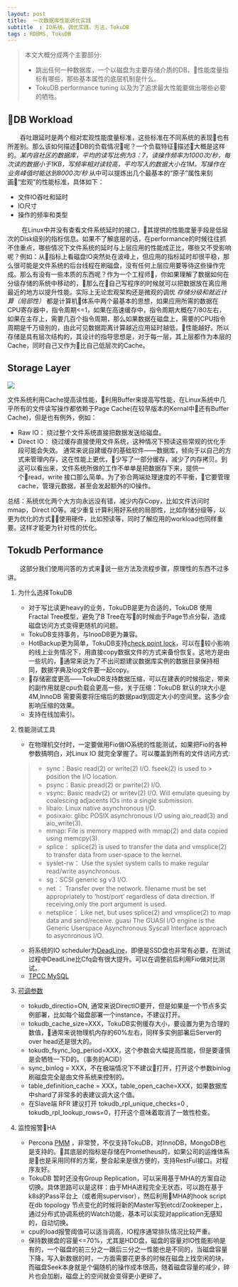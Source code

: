 ```yaml
---
layout: post
title:  一次数据库性能调优实践
subtitle  : IO系统，调优实践，方法，TokuDB
tags : RDBMS, TokuDB
---
```


> 本文大概分成两个主要部分:
>  * 跳出任何一种数据库，一个以磁盘为主要存储介质的DB，性能度量指标有哪些，那些基本属性的底层机制是什么。
>  * TokuDB performance tuning 以及为了追求最大性能要做出哪些必要的牺牲。

## DB Workload
&emsp;&emsp;吞吐跟延时是两个相对宏观性能度量标准，这些标准在不同系统的表现也有所差别。那么该如何描述DB的负载情况呢？一个负载特征描述大概是这样的。*某内容社区的数据库，平均的读写比例为3：7，读操作频率为1000次/秒，每次读的数据小于1KB，写频率相对读较高，平均写入的数据大小在1M。写操作在业务峰值时能达到8000次/秒* 从中可以提炼出几个最基本的“原子”属性来刻画“宏观”的性能标准，具体如下：
* 文件IO吞吐和延时
* IO尺寸
* 操作的频率和类型

&emsp;&emsp; 在Linux中并没有查看文件系统延时的接口，其提供的性能度量手段是低层次的Disk级别的指标信息。如果不了解底层的话，在performance的时候往往抓不住重点，哪些情况下文件系统的延时与上层应用的性能成正比，哪些又不受影响呢？例如：从指标上看磁盘IO突然处在波峰上，但应用的指标延时却很平稳，那么很可能是文件系统的后台线程在刷磁盘，没有任何上层应用要等待这些操作完成。那么有没有一些本质的东西呢？作为一个工程师，你如果理解了数据如何在分级存储的系统中移动的，那么在自己写程序的时候就可以把数据放在离应用最近的地方以提升性能。实际上无论宏观架构还是微观的调优 *存储分级和就近计算（局部性）* 都是计算机体系中两个最基本的思想，如果应用所需的数据在CPU寄存器中，指令周期<=1，如果在高速缓存中，指令周期大概在7/80左右，如果在主存上，需要几百个指令周期，那么如果数据在磁盘上，需要的CPU指令周期是千万级别的，由此可见数据距离计算越近应用延时越低，性能越好。所以存储是具有层次结构的，其设计的指导思想是，对于每一层，其上层都作为本层的Cache，同时自己又作为比自己低层次的Cache。

## Storage Layer
![](https://raw.githubusercontent.com/pangzhenzhou/pzz-github-pages-blog/gh-pages/public/image/storage-lager.png)

文件系统利用Cache提高读性能，利用Buffer来提高写性能，在Linux系统中几乎所有的文件读写操作都依赖于Page Cache(在较早版本的Kernal中还有Buffer Cache)，但是也有例外，例如：
* Raw IO： 绕过整个文件系统直接把数据发送给磁盘。
* Direct IO： 绕过缓存直接使用文件系统，这种情况下预读这些常规的优化手段可能会失效。
通常来说自建缓存的基础软件——数据库，倾向于以自己的方式来管理内存，这在性能上更优，少写了一部分缓存，减少了内存拷贝。到这可以看出来，文件系统所做的工作不单单是把数据存下来，提供一个read，write 接口那么简单。为了弥合两端处理速度的不平衡，它要管理cache，管理元数据，甚至会发起额外的IO操作。

总结：系统优化两个大方向永远没有错，减少内存Copy，比如文件访问时mmap，Direct IO等。减少重复计算利用好系统的局部性，比如存储分级等，以更为优化的方式使用硬件，比如预读等，同时了解应用的workload也同样重要。这样才能更为针对性的优化。

## Tokudb Performance
&emsp;&emsp;这部分我们使用问答的方式来说一些方法及流程步骤，原理性的东西不过多讲。

1. 为什么选择TokuDB
   * 对于写比读更heavy的业务，TokuDB是更为合适的，TokuDB 使用Fractal Tree模型，避免了B Tree在写的时候由于Page节点分裂，造成磁盘访问方式变得更随机的问题。
   * TokuDB支持事务，与InooDB更为兼容。
   * HotBackup更为简单，TokuDB支持[check point lock](https://github.com/percona/tokudb-engine/wiki/Checkpoint-Lock)，可以在较小影响的线上业务情况下，用直接copy数据文件的方式来备份恢复。这地方是由一些坑的，通常来说为了不出问题建议数据库实例的数据目录保持相同，数据字典及log文件要一起copy。
   * 存储密度更高——TokuDB支持数据压缩，可以在建表的时候指定，带来的副作用就是cpu负载会更高一些，关于压缩：TokuDB 默认的块大小是4M,InnoDB 需要需要将压缩后的数据pad到固定大小的空间里。这多少会影响压缩的效果。
   * 支持在线加索引。
2. 性能测试工具

   *  在物理机交付时，一定要做用Fio做IO系统的性能测试，如果把Fio的各种参数搞明白，对Linux IO 就完全掌握了。可以覆盖到所有的文件访问方式:
   >
   >- sync：Basic read(2) or write(2) I/O. fseek(2) is used to > position the I/O location.
   > - psync：Basic pread(2) or pwrite(2) I/O.
   > - vsync: Basic readv(2) or writev(2) I/O. Will emulate queuing by coalescing adjacents IOs into a single submission.
   > - libaio: Linux native asynchronous I/O.
   > - posixaio: glibc POSIX asynchronous I/O using aio_read(3) and aio_write(3).
   > - mmap: File is memory mapped with mmap(2) and data copied using memcpy(3).
   > - splice： splice(2) is used to transfer the data and vmsplice(2) to transfer data from user-space to the kernel.
   > - syslet-rw： Use the syslet system calls to make regular read/write asynchronous.
   > - sg：SCSI generic sg v3 I/O.
   > - net ： Transfer over the network. filename must be set appropriately to ‘host/port’ regardless of data direction. If receiving,only the port argument is used.
   > - netsplice： Like net, but uses splice(2) and vmsplice(2) to map data and send/receive.
   guasi The GUASI I/O engine is the Generic Userspace Asynchronous Syscall Interface approach to asycnronous I/O.

   * 将系统的IO scheduler为[DeadLine](https://www.ibm.com/developerworks/cn/linux/l-lo-io-scheduler-optimize-performance/index.html)，即便是SSD盘也非常有必要，在测试过程中DeadLine比Cfq会有很大提升。可以在调整前后利用Fio做对比测试。
   * [TPCC MySQL](https://github.com/Percona-Lab/tpcc-mysql)

3. [可调参数](https://www.percona.com/doc/percona-server/LATEST/tokudb/tokudb_variables.html)
   * tokudb_directio=ON, 通常来说DirectIO要开，但是如果是一个节点多实例部署，比如每个磁盘部署一个instance，不建议打开。
   * tokudb_cache_size=XXX，TokuDB实例缓存大小，要设置为更为合理的数值，通常来说物理机内存的60%左右，同样多实例部署后Server的over head还是很大的。
   * tokudb_fsync_log_period=XXX，这个参数会大幅提高性能，但是要谨慎是会牺牲一下D的。（事务的ACID）
   * sync_binlog = XXX，不在极端情况下不建议打开，打开这个参数binlog刷磁盘完全是由文件系统来控制的。
   * table_definition_cache = XXX，table_open_cache=XXX，如果数据库中shard了非常多的表建议调大这个值。
   * 在Slave端 RFR 建议打开 tokudb_rpl_unique_checks=0 , tokudb_rpl_lookup_rows=0，打开这个意味着取消了一致性检查。
4. 监控报警HA
   * Percona [PMM](https://www.percona.com/doc/percona-monitoring-and-management/index.html) ，非常赞，不仅支持TokuDB，对InnoDB，MongoDB也是支持的。其底层的指标是存储在Prometheus的，如果公司的运维体系是也是采用同样的方案，整合起来是很方便的，支持RestFul接口。对程序友好。
   * TokuDB 暂时还没有Group Replication，可以采用基于MHA的方案自动切换。具体思路可以是这样：由于MHA进程完全无状态，可以跑在基于k8s的Pass平台上（或者用supervisor），然后利用MHA的hook script 在db topology 节点变化的时候将新的Master写到etcd/Zookeeper上，通过分布式协调系统的Watch功能，基本可以实现对application无感知的，自动切换。
   * cpu的load报警阈值可以适当调高，IO程序通常排队情况比较严重。
   * 保持数据盘的容量<=70%，尤其是HDD盘，磁盘的容量对IO性能影响是有的，一个磁盘的前三分之一跟后三分之一性能也是不同的，当磁盘容量下降，写入新数据的时，一方面需要花更多的时候在磁盘上找空闲的块，而磁盘Seek本身就是个偏随机的操作成本很高，随着磁盘容量的减少，碎片也会加剧，磁盘上的空间就会变得更小更碎了。

